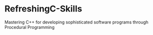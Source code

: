 # RefreshingC-Skills
Mastering C++ for developing sophisticated software programs through Procedural Programming
